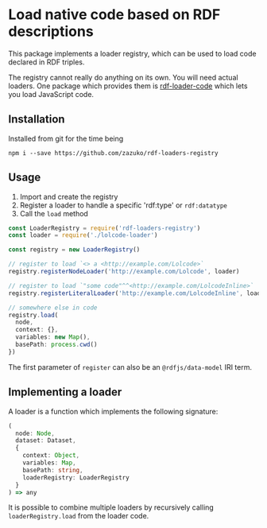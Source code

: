 # Load native code based on RDF descriptions

This package implements a loader registry, which can be used to load code declared in RDF triples.

The registry cannot really do anything on its own. You will need actual loaders. One package which provides them is 
[rdf-loader-code](https://github.com/zazuko/rdf-loader-code) which lets you load JavaScript code.

## Installation

Installed from git for the time being

```
npm i --save https://github.com/zazuko/rdf-loaders-registry
```

## Usage

1. Import and create the registry
1. Register a loader to handle a specific 'rdf:type' or `rdf:datatype`
1. Call the `load` method

```js
const LoaderRegistry = require('rdf-loaders-registry')
const loader = require('./lolcode-loader')

const registry = new LoaderRegistry()

// register to load `<> a <http://example.com/Lolcode>`
registry.registerNodeLoader('http://example.com/Lolcode', loader)

// register to load `"some code"^^<http://example.com/LolcodeInline>`
registry.registerLiteralLoader('http://example.com/LolcodeInline', loader)

// somewhere else in code
registry.load(
  node,
  context: {},
  variables: new Map(),
  basePath: process.cwd()
})
```

The first parameter of `register` can also be an `@rdfjs/data-model` IRI term.

## Implementing a loader

A loader is a function which implements the following signature:

```typescript
(
  node: Node,
  dataset: Dataset, 
  {
    context: Object, 
    variables: Map, 
    basePath: string,
    loaderRegistry: LoaderRegistry
  }
) => any
```

It is possible to combine multiple loaders by recursively calling `loaderRegistry.load` from the loader code.
